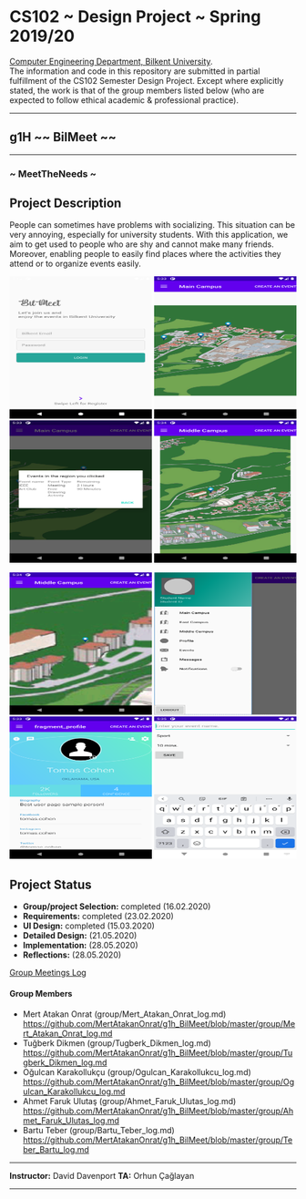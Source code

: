 # CS102 ~ Design Project ~ Spring 2019/20
[Computer Engineering Department, Bilkent University](http://w3.cs.bilkent.edu.tr/en/).  
The information and code in this repository are submitted in partial fulfillment of the CS102 Semester Design Project. Except where explicitly stated, the work is that of the group members listed below (who are expected to follow ethical academic & professional practice).
****
## g1H ~~ BilMeet ~~
****
### ~ MeetTheNeeds ~

## Project Description
People can sometimes have problems with socializing. This situation can be very annoying, especially for university students. With this application, we aim to get used to people who are shy and cannot make many friends. Moreover, enabling people to easily find places where the activities they attend or to organize events easily.
   
<p float="left">
<img src="https://github.com/MertAtakanOnrat/g1h_BilMeet/blob/master/1.png" width="250" height="250" />
<img src="https://github.com/MertAtakanOnrat/g1h_BilMeet/blob/master/2.png" width="250" height="250" />
<img src="https://github.com/MertAtakanOnrat/g1h_BilMeet/blob/master/3.png" width="250" height="250" />
<img src="https://github.com/MertAtakanOnrat/g1h_BilMeet/blob/master/4.png" width="250" height="250" />
</p>

<p float="left">
<img src="https://github.com/MertAtakanOnrat/g1h_BilMeet/blob/master/5.png" width="250" height="250" />
<img src="https://github.com/MertAtakanOnrat/g1h_BilMeet/blob/master/6.png" width="250" height="250" />
<img src="https://github.com/MertAtakanOnrat/g1h_BilMeet/blob/master/7.png" width="250" height="250" />
<img src="https://github.com/MertAtakanOnrat/g1h_BilMeet/blob/master/8.png" width="250" height="250" />
</p>
                                                                                          
## Project Status
+ **Group/project Selection:** completed (16.02.2020)
+ **Requirements:** completed (23.02.2020)
+ **UI Design:** completed (15.03.2020)
+ **Detailed Design:** (21.05.2020)
+ **Implementation:** (28.05.2020)
+ **Reflections:** (28.05.2020)

[Group Meetings Log](group/meetingslog.md)
#### Group Members
- Mert Atakan Onrat (group/Mert_Atakan_Onrat_log.md) https://github.com/MertAtakanOnrat/g1h_BilMeet/blob/master/group/Mert_Atakan_Onrat_log.md
- Tuğberk Dikmen (group/Tugberk_Dikmen_log.md) https://github.com/MertAtakanOnrat/g1h_BilMeet/blob/master/group/Tugberk_Dikmen_log.md
- Oğulcan Karakollukçu (group/Ogulcan_Karakollukcu_log.md) https://github.com/MertAtakanOnrat/g1h_BilMeet/blob/master/group/Ogulcan_Karakollukcu_log.md
- Ahmet Faruk Ulutaş (group/Ahmet_Faruk_Ulutas_log.md) https://github.com/MertAtakanOnrat/g1h_BilMeet/blob/master/group/Ahmet_Faruk_Ulutas_log.md
- Bartu Teber (group/Bartu_Teber_log.md) https://github.com/MertAtakanOnrat/g1h_BilMeet/blob/master/group/Teber_Bartu_log.md

****
**Instructor:** David Davenport   **TA:**  Orhun Çağlayan
****

